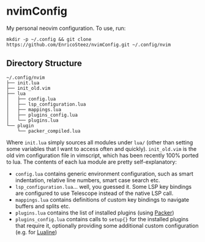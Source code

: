 # nvimConfig
My personal neovim configuration. To use, run:

`mkdir -p ~/.config && git clone https://github.com/EnricoSteez/nvimConfig.git ~/.config/nvim`
## Directory Structure
```
~/.config/nvim
├── init.lua
├── init_old.vim
├── lua
│   ├── config.lua
│   ├── lsp_configuration.lua
│   ├── mappings.lua
│   ├── plugins_config.lua
│   └── plugins.lua
└── plugin
    └── packer_compiled.lua
```

Where `init.lua` simply sources all modules under `lua/` (other than setting some variables that I want to access often and quickly).
`init_old.vim` is the old vim configuration file in vimscript, which has been recently 100% ported to lua.
The contents of each lua module are pretty self-explanatory:
- `config.lua` contains generic environment configuration, such as smart indentation, relative line numbers, smart case search etc.
- `lsp_configuration.lua`... well, you guessed it. Some LSP key bindings are configured to use Telescope instead of the native LSP call.
- `mappings.lua` contains definitions of custom key bindings to navigate buffers and splits etc.
- `plugins.lua` contains the list of installed plugins (using [Packer](https://github.com/wbthomason/packer.nvim))
- `plugins_config.lua` contains calls to `setup{}` for the installed plugins that require it, optionally providing some additional custom configuration (e.g. for [Lualine](https://github.com/nvim-lualine/lualine.nvim))
